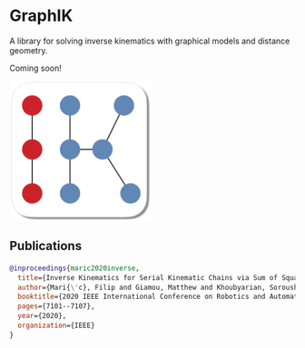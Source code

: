 # GraphIK
A library for solving inverse kinematics with graphical models and distance geometry.

Coming soon!

<img src="https://raw.githubusercontent.com/utiasSTARS/GraphIK/main/assets/graph_ik_logo.png" width="250px"/>

## Publications

```bibtex
@inproceedings{maric2020inverse,
  title={Inverse Kinematics for Serial Kinematic Chains via Sum of Squares Optimization},
  author={Mari{\'c}, Filip and Giamou, Matthew and Khoubyarian, Soroush and Petrovi{\'c}, Ivan and Kelly, Jonathan},
  booktitle={2020 IEEE International Conference on Robotics and Automation (ICRA)},
  pages={7101--7107},
  year={2020},
  organization={IEEE}
}
```
